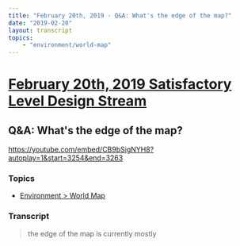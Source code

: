 ```yaml
---
title: "February 20th, 2019 - Q&A: What's the edge of the map?"
date: "2019-02-20"
layout: transcript
topics: 
    - "environment/world-map"
---
```

# [February 20th, 2019 Satisfactory Level Design Stream](../2019-02-20.md)
## Q&A: What's the edge of the map?
https://youtube.com/embed/CB9bSigNYH8?autoplay=1&start=3254&end=3263
### Topics
* [Environment > World Map](../topics/environment/world-map.md)

### Transcript

> the edge of the map is currently mostly

